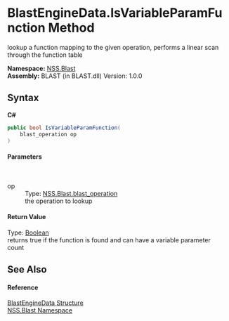 # BlastEngineData.IsVariableParamFunction Method 
 

lookup a function mapping to the given operation, performs a linear scan through the function table

**Namespace:**&nbsp;<a href="N_NSS_Blast">NSS.Blast</a><br />**Assembly:**&nbsp;BLAST (in BLAST.dll) Version: 1.0.0

## Syntax

**C#**<br />
``` C#
public bool IsVariableParamFunction(
	blast_operation op
)
```


#### Parameters
&nbsp;<dl><dt>op</dt><dd>Type: <a href="T_NSS_Blast_blast_operation">NSS.Blast.blast_operation</a><br />the operation to lookup</dd></dl>

#### Return Value
Type: <a href="https://docs.microsoft.com/dotnet/api/system.boolean" target="_blank" rel="noopener noreferrer">Boolean</a><br />returns true if the function is found and can have a variable parameter count

## See Also


#### Reference
<a href="T_NSS_Blast_BlastEngineData">BlastEngineData Structure</a><br /><a href="N_NSS_Blast">NSS.Blast Namespace</a><br />
